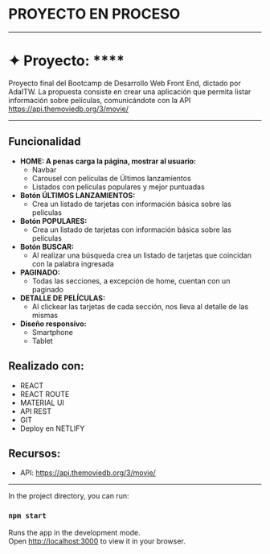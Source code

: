 # PROYECTO EN PROCESO
---

# ✦ Proyecto: ****

Proyecto final del Bootcamp de Desarrollo Web Front End, dictado por AdaITW. La propuesta consiste en crear una aplicación que permita listar información sobre películas, comunicándote con la API https://api.themoviedb.org/3/movie/ 

---

## Funcionalidad

- **HOME: A penas carga la página, mostrar al usuario:**
  - Navbar
  - Carousel con películas de Últimos lanzamientos
  - Listados con películas populares y mejor puntuadas
- **Botón ÚLTIMOS LANZAMIENTOS:** 
  - Crea un listado de tarjetas con información básica sobre las películas
- **Botón POPULARES:**
  - Crea un listado de tarjetas con información básica sobre las películas
- **Botón BUSCAR:** 
  - Al realizar una búsqueda crea un listado de tarjetas que coincidan con la palabra ingresada
- **PAGINADO:** 
  - Todas las secciones, a excepción de home, cuentan con un paginado
- **DETALLE DE PELÍCULAS:**
  - Al clickear las tarjetas de cada sección, nos lleva al detalle de las mismas
- **Diseño responsivo:**
  - Smartphone
  - Tablet

## Realizado con:

- REACT
- REACT ROUTE
- MATERIAL UI
- API REST
- GIT
- Deploy en NETLIFY

## Recursos:
- API: https://api.themoviedb.org/3/movie/

---

In the project directory, you can run:

### `npm start`

Runs the app in the development mode.\
Open [http://localhost:3000](http://localhost:3000) to view it in your browser.

